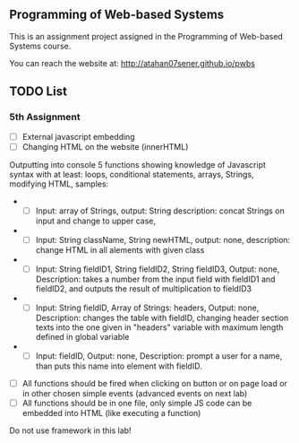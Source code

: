 ## Programming of Web-based Systems

This is an assignment project assigned in the Programming of Web-based Systems course.

You can reach the website at: http://atahan07sener.github.io/pwbs

## TODO List

### 5th Assignment

- [ ] External javascript embedding
- [ ] Changing HTML on the website (innerHTML)

Outputting into console 5 functions showing knowledge of Javascript syntax with at least: loops, conditional statements, arrays, Strings, modifying HTML, samples:

- - [ ] Input: array of Strings, output: String description: concat Strings on input and change to upper case,
- - [ ] Input: String className, String newHTML, output: none, description: change HTML in all alements with given class
- - [ ] Input: String fieldID1, String fieldID2, String fieldID3, Output: none, Description: takes a number from the input field with fieldID1 and fieldID2, and outputs the result of multiplication to fieldID3
- - [ ] Input: String fieldID, Array of Strings: headers, Output: none, Description: changes the table with fieldID, changing header section texts into the one given in "headers" variable with maximum length defined in global variable
- - [ ] Input: fieldID, Output: none, Description: prompt a user for a name, than puts this name into element with fieldID.

- [ ] All functions should be fired when clicking on button or on page load or in other chosen simple events (advanced events on next lab)
- [ ] All functions should be in one file, only simple JS code can be embedded into HTML (like executing a function)

Do not use framework in this lab!